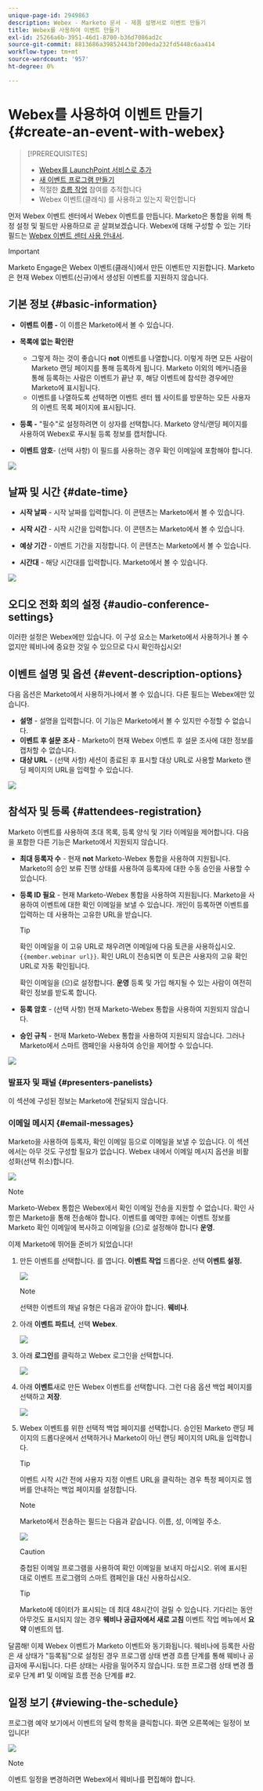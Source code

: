 ```yaml
---
unique-page-id: 2949863
description: Webex - Marketo 문서 - 제품 설명서로 이벤트 만들기
title: Webex를 사용하여 이벤트 만들기
exl-id: 25266a6b-3951-46d1-8700-b36d7086ad2c
source-git-commit: 8813686a39852443bf200eda232fd5448c6aa414
workflow-type: tm+mt
source-wordcount: '957'
ht-degree: 0%

---
```


# Webex를 사용하여 이벤트 만들기 {#create-an-event-with-webex}

>[!PREREQUISITES]
>
>* [Webex를 LaunchPoint 서비스로 추가](/help/marketo/product-docs/administration/additional-integrations/add-webex-as-a-launchpoint-service.md)
>* [새 이벤트 프로그램 만들기](/help/marketo/product-docs/demand-generation/events/understanding-events/create-a-new-event-program.md)
>* 적절한 [흐름 작업](/help/marketo/product-docs/core-marketo-concepts/smart-campaigns/flow-actions/add-a-flow-step-to-a-smart-campaign.md) 참여를 추적합니다
>* Webex 이벤트(클래식) 를 사용하고 있는지 확인합니다


먼저 Webex 이벤트 센터에서 Webex 이벤트를 만듭니다. Marketo은 통합을 위해 특정 설정 및 필드만 사용하므로 곧 살펴보겠습니다. Webex에 대해 구성할 수 있는 기타 필드는 [Webex 이벤트 센터 사용 안내서](https://www.cisco.com/c/dam/en/us/td/docs/collaboration/meeting_center/wbs298/wx_ec_host_ug.pdf).

>[!IMPORTANT]
>
>Marketo Engage은 Webex 이벤트(클래식)에서 만든 이벤트만 지원합니다. Marketo은 현재 Webex 이벤트(신규)에서 생성된 이벤트를 지원하지 않습니다.

## 기본 정보 {#basic-information}

* **이벤트 이름 -** 이 이름은 Marketo에서 볼 수 있습니다.
* **목록에 없는 확인란**

   * 그렇게 하는 것이 좋습니다 **not** 이벤트를 나열합니다. 이렇게 하면 모든 사람이 Marketo 랜딩 페이지를 통해 등록하게 됩니다. Marketo 이외의 메커니즘을 통해 등록하는 사람은 이벤트가 끝난 후, 해당 이벤트에 참석한 경우에만 Marketo에 표시됩니다.
   * 이벤트를 나열하도록 선택하면 이벤트 센터 웹 사이트를 방문하는 모든 사용자의 이벤트 목록 페이지에 표시됩니다.

* **등록 -** &quot;필수&quot;로 설정하려면 이 상자를 선택합니다. Marketo 양식/랜딩 페이지를 사용하여 Webex로 푸시될 등록 정보를 캡처합니다.
* **이벤트 암호**- (선택 사항) 이 필드를 사용하는 경우 확인 이메일에 포함해야 합니다.

![](assets/image2015-5-28-13-3a30-3a55.png)

## 날짜 및 시간 {#date-time}

* **시작 날짜** - 시작 날짜를 입력합니다. 이 콘텐츠는 Marketo에서 볼 수 있습니다.

* **시작 시간** - 시작 시간을 입력합니다. 이 콘텐츠는 Marketo에서 볼 수 있습니다.

* **예상 기간** - 이벤트 기간을 지정합니다. 이 콘텐츠는 Marketo에서 볼 수 있습니다.

* **시간대** - 해당 시간대를 입력합니다. Marketo에서 볼 수 있습니다.

![](assets/image2015-5-28-13-3a37-3a39.png)

## 오디오 전화 회의 설정 {#audio-conference-settings}

이러한 설정은 Webex에만 있습니다. 이 구성 요소는 Marketo에서 사용하거나 볼 수 없지만 웨비나에 중요한 것일 수 있으므로 다시 확인하십시오!

## 이벤트 설명 및 옵션  {#event-description-options}

다음 옵션은 Marketo에서 사용하거나에서 볼 수 있습니다. 다른 필드는 Webex에만 있습니다.

* **설명** - 설명을 입력합니다. 이 기능은 Marketo에서 볼 수 있지만 수정할 수 없습니다.
* **이벤트 후 설문 조사** - Marketo이 현재 Webex 이벤트 후 설문 조사에 대한 정보를 캡처할 수 없습니다.
* **대상 URL** - (선택 사항) 세션이 종료된 후 표시할 대상 URL로 사용할 Marketo 랜딩 페이지의 URL을 입력할 수 있습니다.

![](assets/image2015-5-28-13-3a48-3a49.png)

## 참석자 및 등록 {#attendees-registration}

Marketo 이벤트를 사용하여 초대 목록, 등록 양식 및 기타 이메일을 제어합니다. 다음을 포함한 다른 기능은 Marketo에서 지원되지 않습니다.

* **최대 등록자 수** - 현재 **not** Marketo-Webex 통합을 사용하여 지원됩니다.  Marketo의 승인 보류 진행 상태를 사용하여 등록자에 대한 수동 승인을 사용할 수 있습니다.

* **등록 ID 필요** - 현재 Marketo-Webex 통합을 사용하여 지원됩니다. Marketo을 사용하여 이벤트에 대한 확인 이메일을 보낼 수 있습니다. 개인이 등록하면 이벤트를 입력하는 데 사용하는 고유한 URL을 받습니다.

   >[!TIP]
   >
   >확인 이메일을 이 고유 URL로 채우려면 이메일에 다음 토큰을 사용하십시오. `{{member.webinar url}}`. 확인 URL이 전송되면 이 토큰은 사용자의 고유 확인 URL로 자동 확인됩니다.
   >
   >확인 이메일을 (으)로 설정합니다. **운영** 등록 및 가입 해지될 수 있는 사람이 여전히 확인 정보를 받도록 합니다.

* **등록 암호** - (선택 사항) 현재 Marketo-Webex 통합을 사용하여 지원되지 않습니다.
* **승인 규칙** - 현재 Marketo-Webex 통합을 사용하여 지원되지 않습니다. 그러나 Marketo에서 스마트 캠페인을 사용하여 승인을 제어할 수 있습니다.

![](assets/image2015-5-28-14-3a4-3a41.png)

### 발표자 및 패널 {#presenters-panelists}

이 섹션에 구성된 정보는 Marketo에 전달되지 않습니다.

### 이메일 메시지 {#email-messages}

Marketo을 사용하여 등록자, 확인 이메일 등으로 이메일을 보낼 수 있습니다. 이 섹션에서는 아무 것도 구성할 필요가 없습니다. Webex 내에서 이메일 메시지 옵션을 비활성화(선택 취소)합니다.

![](assets/image2015-5-28-14-3a9-3a14.png)

>[!NOTE]
>
>Marketo-Webex 통합은 Webex에서 확인 이메일 전송을 지원할 수 없습니다. 확인 사항은 Marketo을 통해 전송해야 합니다. 이벤트를 예약한 후에는 이벤트 정보를 Marketo 확인 이메일에 복사하고 이메일을 (으)로 설정해야 합니다 **운영**.

이제 Marketo에 뛰어들 준비가 되었습니다!

1. 만든 이벤트를 선택합니다. 를 엽니다. **이벤트 작업** 드롭다운. 선택 **이벤트 설정.**

   ![](assets/image2015-5-14-16-3a7-3a31.png)

   >[!NOTE]
   >
   >선택한 이벤트의 채널 유형은 다음과 같아야 합니다. **웨비나**.

1. 아래 **이벤트 파트너**, 선택 **Webex**.

   ![](assets/image2015-1-30-13-3a58-3a2.png)

1. 아래 **로그인**&#x200B;를 클릭하고 Webex 로그인을 선택합니다.

   ![](assets/image2015-5-18-12-3a2-3a26.png)

1. 아래 **이벤트**&#x200B;새로 만든 Webex 이벤트를 선택합니다. 그런 다음 옵션 백업 페이지를 선택하고 **저장**.

   ![](assets/image2015-5-14-16-3a15-3a55.png)

1. Webex 이벤트를 위한 선택적 백업 페이지를 선택합니다. 승인된 Marketo 랜딩 페이지의 드롭다운에서 선택하거나 Marketo이 아닌 랜딩 페이지의 URL을 입력합니다.

   >[!TIP]
   >
   >이벤트 시작 시간 전에 사용자 지정 이벤트 URL을 클릭하는 경우 특정 페이지로 멤버를 안내하는 백업 페이지를 설정합니다.

   >[!NOTE]
   >
   >Marketo에서 전송하는 필드는 다음과 같습니다. 이름, 성, 이메일 주소.

   ![](assets/webex.png)

   >[!CAUTION]
   >
   >중첩된 이메일 프로그램을 사용하여 확인 이메일을 보내지 마십시오. 위에 표시된 대로 이벤트 프로그램의 스마트 캠페인을 대신 사용하십시오.

   >[!TIP]
   >
   >Marketo에 데이터가 표시되는 데 최대 48시간이 걸릴 수 있습니다. 기다리는 동안 아무것도 표시되지 않는 경우 **웨비나 공급자에서 새로 고침** 이벤트 작업 메뉴에서 **요약** 이벤트의 탭.

달콤해! 이제 Webex 이벤트가 Marketo 이벤트와 동기화됩니다. 웨비나에 등록한 사람은 새 상태가 &quot;등록됨&quot;으로 설정된 경우 프로그램 상태 변경 흐름 단계를 통해 웨비나 공급자에 푸시됩니다. 다른 상태는 사람을 밀어주지 않습니다. 또한 프로그램 상태 변경 플로우 단계 #1 및 이메일 흐름 전송 단계를 #2.

## 일정 보기  {#viewing-the-schedule}

프로그램 예약 보기에서 이벤트의 달력 항목을 클릭합니다. 화면 오른쪽에는 일정이 보입니다!

![](assets/image2015-5-14-16-3a21-3a41.png)

>[!NOTE]
>
>이벤트 일정을 변경하려면 Webex에서 웨비나를 편집해야 합니다.
